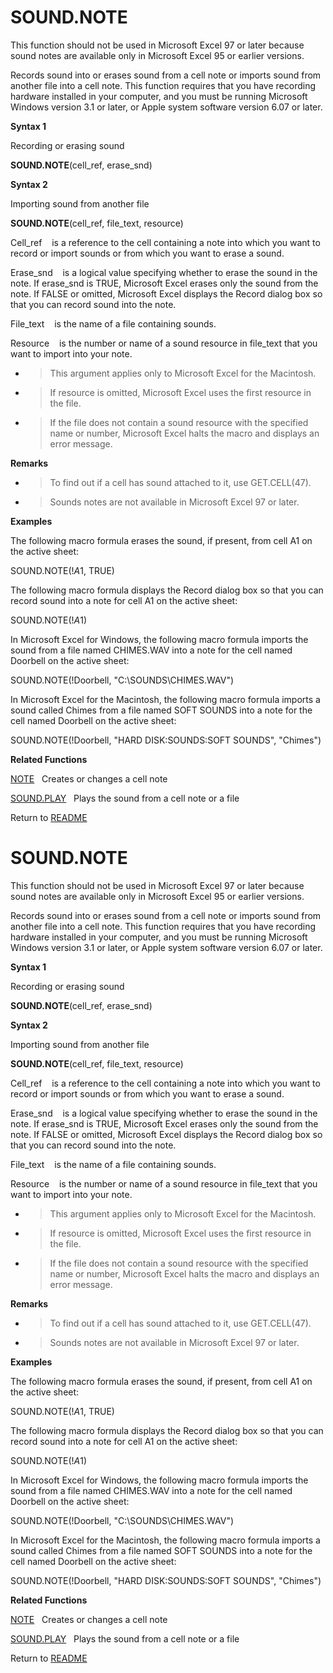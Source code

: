 # SOUND.NOTE

This function should not be used in Microsoft Excel 97 or later because
sound notes are available only in Microsoft Excel 95 or earlier
versions.

Records sound into or erases sound from a cell note or imports sound
from another file into a cell note. This function requires that you have
recording hardware installed in your computer, and you must be running
Microsoft Windows version 3.1 or later, or Apple system software version
6.07 or later.

**Syntax 1**

Recording or erasing sound

**SOUND.NOTE**(cell\_ref, erase\_snd)

**Syntax 2**

Importing sound from another file

**SOUND.NOTE**(cell\_ref, file\_text, resource)

Cell\_ref&nbsp;&nbsp;&nbsp;&nbsp;is a reference to the cell containing a
note into which you want to record or import sounds or from which you
want to erase a sound.

Erase\_snd&nbsp;&nbsp;&nbsp;&nbsp;is a logical value specifying whether
to erase the sound in the note. If erase\_snd is TRUE, Microsoft Excel
erases only the sound from the note. If FALSE or omitted, Microsoft
Excel displays the Record dialog box so that you can record sound into
the note.

File\_text&nbsp;&nbsp;&nbsp;&nbsp;is the name of a file containing
sounds.

Resource&nbsp;&nbsp;&nbsp;&nbsp;is the number or name of a sound
resource in file\_text that you want to import into your note.

  - > This argument applies only to Microsoft Excel for the Macintosh.

  - > If resource is omitted, Microsoft Excel uses the first resource in
    > the file.

  - > If the file does not contain a sound resource with the specified
    > name or number, Microsoft Excel halts the macro and displays an
    > error message.

**Remarks**

  - > To find out if a cell has sound attached to it, use GET.CELL(47).

  - > Sounds notes are not available in Microsoft Excel 97 or later.

**Examples**

The following macro formula erases the sound, if present, from cell A1
on the active sheet:

SOUND.NOTE(\!$A$1, TRUE)

The following macro formula displays the Record dialog box so that you
can record sound into a note for cell A1 on the active sheet:

SOUND.NOTE(\!$A$1)

In Microsoft Excel for Windows, the following macro formula imports the
sound from a file named CHIMES.WAV into a note for the cell named
Doorbell on the active sheet:

SOUND.NOTE(\!Doorbell, "C:\\SOUNDS\\CHIMES.WAV")

In Microsoft Excel for the Macintosh, the following macro formula
imports a sound called Chimes from a file named SOFT SOUNDS into a note
for the cell named Doorbell on the active sheet:

SOUND.NOTE(\!Doorbell, "HARD DISK:SOUNDS:SOFT SOUNDS", "Chimes")

**Related Functions**

[NOTE](NOTE.md)&nbsp;&nbsp;&nbsp;Creates or changes a cell note

[SOUND.PLAY](SOUND.PLAY.md)&nbsp;&nbsp;&nbsp;Plays the sound from a cell note or a file



Return to [README](README.md#S)

# SOUND.NOTE

This function should not be used in Microsoft Excel 97 or later because
sound notes are available only in Microsoft Excel 95 or earlier
versions.

Records sound into or erases sound from a cell note or imports sound
from another file into a cell note. This function requires that you have
recording hardware installed in your computer, and you must be running
Microsoft Windows version 3.1 or later, or Apple system software version
6.07 or later.

**Syntax 1**

Recording or erasing sound

**SOUND.NOTE**(cell\_ref, erase\_snd)

**Syntax 2**

Importing sound from another file

**SOUND.NOTE**(cell\_ref, file\_text, resource)

Cell\_ref&nbsp;&nbsp;&nbsp;&nbsp;is a reference to the cell containing a
note into which you want to record or import sounds or from which you
want to erase a sound.

Erase\_snd&nbsp;&nbsp;&nbsp;&nbsp;is a logical value specifying whether
to erase the sound in the note. If erase\_snd is TRUE, Microsoft Excel
erases only the sound from the note. If FALSE or omitted, Microsoft
Excel displays the Record dialog box so that you can record sound into
the note.

File\_text&nbsp;&nbsp;&nbsp;&nbsp;is the name of a file containing
sounds.

Resource&nbsp;&nbsp;&nbsp;&nbsp;is the number or name of a sound
resource in file\_text that you want to import into your note.

  - > This argument applies only to Microsoft Excel for the Macintosh.

  - > If resource is omitted, Microsoft Excel uses the first resource in
    > the file.

  - > If the file does not contain a sound resource with the specified
    > name or number, Microsoft Excel halts the macro and displays an
    > error message.

**Remarks**

  - > To find out if a cell has sound attached to it, use GET.CELL(47).

  - > Sounds notes are not available in Microsoft Excel 97 or later.

**Examples**

The following macro formula erases the sound, if present, from cell A1
on the active sheet:

SOUND.NOTE(\!$A$1, TRUE)

The following macro formula displays the Record dialog box so that you
can record sound into a note for cell A1 on the active sheet:

SOUND.NOTE(\!$A$1)

In Microsoft Excel for Windows, the following macro formula imports the
sound from a file named CHIMES.WAV into a note for the cell named
Doorbell on the active sheet:

SOUND.NOTE(\!Doorbell, "C:\\SOUNDS\\CHIMES.WAV")

In Microsoft Excel for the Macintosh, the following macro formula
imports a sound called Chimes from a file named SOFT SOUNDS into a note
for the cell named Doorbell on the active sheet:

SOUND.NOTE(\!Doorbell, "HARD DISK:SOUNDS:SOFT SOUNDS", "Chimes")

**Related Functions**

[NOTE](NOTE.md)&nbsp;&nbsp;&nbsp;Creates or changes a cell note

[SOUND.PLAY](SOUND.PLAY.md)&nbsp;&nbsp;&nbsp;Plays the sound from a cell note or a file



Return to [README](README.md#S)

